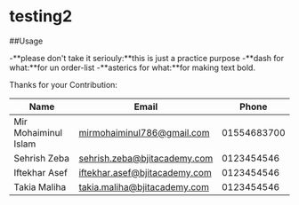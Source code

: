 # testing2

##Usage

-**please don't take it seriouly:**this is just a practice purpose 
-**dash for what:**for un order-list
-**asterics for what:**for making text bold.

Thanks for your Contribution:

|Name|Email|Phone|
|--------|-------|---------|
|Mir Mohaiminul Islam|mirmohaiminul786@gmail.com|01554683700|
|Sehrish Zeba|sehrish.zeba@bjitacademy.com|0123454546|
|Iftekhar Asef|iftekhar.asef@bjitacademy.com|0123454546|
|Takia Maliha|takia.maliha@bjitacademy.com|0123454546|


